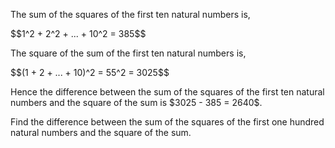 <p>The sum of the squares of the first ten natural numbers is,</p>
$$1^2 + 2^2 + ... + 10^2 = 385$$
<p>The square of the sum of the first ten natural numbers is,</p>
$$(1 + 2 + ... + 10)^2 = 55^2 = 3025$$
<p>Hence the difference between the sum of the squares of the first ten natural numbers and the square of the sum is $3025 - 385 = 2640$.</p>
<p>Find the difference between the sum of the squares of the first one hundred natural numbers and the square of the sum.</p>